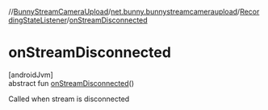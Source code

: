 //[BunnyStreamCameraUpload](../../../index.md)/[net.bunny.bunnystreamcameraupload](../index.md)/[RecordingStateListener](index.md)/[onStreamDisconnected](on-stream-disconnected.md)

# onStreamDisconnected

[androidJvm]\
abstract fun [onStreamDisconnected](on-stream-disconnected.md)()

Called when stream is disconnected